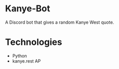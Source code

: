 # Kanye-Bot
A Discord bot that gives a random Kanye West quote.

# Technologies
- Python
- kanye.rest AP
